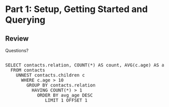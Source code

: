# Part 1: Setup, Getting Started and Querying

## Review

Questions?

<pre id="example"> 
SELECT contacts.relation, COUNT(*) AS count, AVG(c.age) AS avg_age
  FROM contacts 
    UNNEST contacts.children c
      WHERE c.age > 10
        GROUP BY contacts.relation
          HAVING COUNT(*) > 1
            ORDER BY avg_age DESC
               LIMIT 1 OFFSET 1
</pre>
